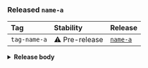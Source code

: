 ### Released `name-a`

| Tag          | Stability      | Release                 |
| :----------- | :------------- | :---------------------- |
| `tag-name-a` | ⚠️ Pre-release | [`name-a`][release-url] |

<details><summary><strong>Release body</strong></summary>

This is a _release_ 🎉

</details>

[release-url]: https://github.com/owner-a/repo-a/releases/tag/release-a
